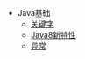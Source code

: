 - Java基础
  - [关键字](basics/keywords/keywords.md)
  - [Java8新特性](basics/Java8NewFeatures/Java8NewFeatures.md)
  - [异常](basics/Throwable/Throwable.md)
